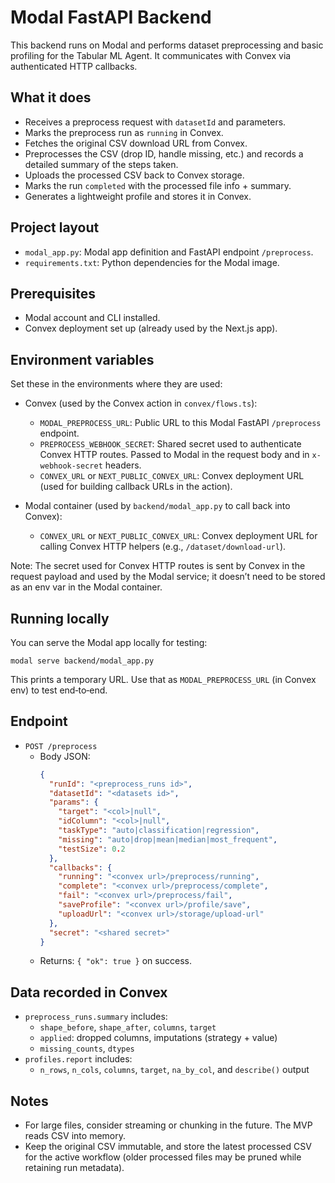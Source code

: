 # Modal FastAPI Backend

This backend runs on Modal and performs dataset preprocessing and basic profiling for the Tabular ML Agent. It communicates with Convex via authenticated HTTP callbacks.

## What it does
- Receives a preprocess request with `datasetId` and parameters.
- Marks the preprocess run as `running` in Convex.
- Fetches the original CSV download URL from Convex.
- Preprocesses the CSV (drop ID, handle missing, etc.) and records a detailed summary of the steps taken.
- Uploads the processed CSV back to Convex storage.
- Marks the run `completed` with the processed file info + summary.
- Generates a lightweight profile and stores it in Convex.

## Project layout
- `modal_app.py`: Modal app definition and FastAPI endpoint `/preprocess`.
- `requirements.txt`: Python dependencies for the Modal image.

## Prerequisites
- Modal account and CLI installed.
- Convex deployment set up (already used by the Next.js app).

## Environment variables
Set these in the environments where they are used:

- Convex (used by the Convex action in `convex/flows.ts`):
  - `MODAL_PREPROCESS_URL`: Public URL to this Modal FastAPI `/preprocess` endpoint.
  - `PREPROCESS_WEBHOOK_SECRET`: Shared secret used to authenticate Convex HTTP routes. Passed to Modal in the request body and in `x-webhook-secret` headers.
  - `CONVEX_URL` or `NEXT_PUBLIC_CONVEX_URL`: Convex deployment URL (used for building callback URLs in the action).

- Modal container (used by `backend/modal_app.py` to call back into Convex):
  - `CONVEX_URL` or `NEXT_PUBLIC_CONVEX_URL`: Convex deployment URL for calling Convex HTTP helpers (e.g., `/dataset/download-url`).

Note: The secret used for Convex HTTP routes is sent by Convex in the request payload and used by the Modal service; it doesn’t need to be stored as an env var in the Modal container.

## Running locally
You can serve the Modal app locally for testing:

```
modal serve backend/modal_app.py
```

This prints a temporary URL. Use that as `MODAL_PREPROCESS_URL` (in Convex env) to test end‑to‑end.

## Endpoint
- `POST /preprocess`
  - Body JSON:
    ```json
    {
      "runId": "<preprocess_runs id>",
      "datasetId": "<datasets id>",
      "params": {
        "target": "<col>|null",
        "idColumn": "<col>|null",
        "taskType": "auto|classification|regression",
        "missing": "auto|drop|mean|median|most_frequent",
        "testSize": 0.2
      },
      "callbacks": {
        "running": "<convex url>/preprocess/running",
        "complete": "<convex url>/preprocess/complete",
        "fail": "<convex url>/preprocess/fail",
        "saveProfile": "<convex url>/profile/save",
        "uploadUrl": "<convex url>/storage/upload-url"
      },
      "secret": "<shared secret>"
    }
    ```
  - Returns: `{ "ok": true }` on success.

## Data recorded in Convex
- `preprocess_runs.summary` includes:
  - `shape_before`, `shape_after`, `columns`, `target`
  - `applied`: dropped columns, imputations (strategy + value)
  - `missing_counts`, `dtypes`
- `profiles.report` includes:
  - `n_rows`, `n_cols`, `columns`, `target`, `na_by_col`, and `describe()` output

## Notes
- For large files, consider streaming or chunking in the future. The MVP reads CSV into memory.
- Keep the original CSV immutable, and store the latest processed CSV for the active workflow (older processed files may be pruned while retaining run metadata).

